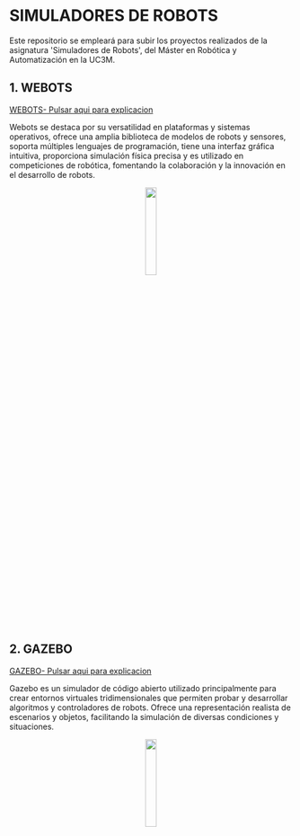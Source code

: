 # SIMULADORES DE ROBOTS
Este repositorio se empleará para subir los proyectos realizados de la asignatura 'Simuladores de Robots', del Máster en Robótica y Automatización en la UC3M.

## 1. WEBOTS 
[WEBOTS- Pulsar aqui para explicacion](WEBOTS.md)

Webots se destaca por su versatilidad en plataformas y sistemas operativos, ofrece una amplia biblioteca de modelos de robots y sensores, soporta múltiples lenguajes de programación, tiene una interfaz gráfica intuitiva, proporciona simulación física precisa y es utilizado en competiciones de robótica, fomentando la colaboración y la innovación en el desarrollo de robots.
<p align="center">
  <img src="https://pbs.twimg.com/profile_images/1399950004/ladybug_shadow_400x400.png" width = 20%/>
</p>


## 2. GAZEBO
[GAZEBO- Pulsar aqui para explicacion](GAZEBO.md)

Gazebo es un simulador de código abierto utilizado principalmente para crear entornos virtuales tridimensionales que permiten probar y desarrollar algoritmos y controladores de robots. Ofrece una representación realista de escenarios y objetos, facilitando la simulación de diversas condiciones y situaciones.

<p align="center">
  <img src="https://upload.wikimedia.org/wikipedia/en/thumb/5/5e/Gazebo_logo_without_text.svg/480px-Gazebo_logo_without_text.svg.png" width = 20%/>
</p>



